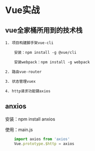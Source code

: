 # Vue实战

## vue全家桶所用到的技术栈

	1. 项目构建脚手架vue-cli
	
		安装：npm install -g @vue/cli
		
		安装webpack：npm install -g webpack 
	
	2. 路由vue-router
	
	3. 状态管理vuex
	
	4. http请求功能键axios
	
## anxios

安装：npm install anxios

使用：main.js

```javascript
	import axios from 'axios'
	Vue.prototype.$http = axios
```



